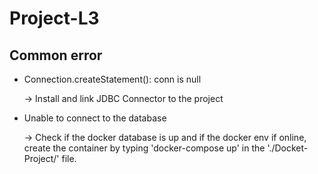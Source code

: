 # Project-L3

## Common error
- Connection.createStatement(): conn is null
  
  $\to$ Install and link JDBC Connector to the project
- Unable to connect to the database

  $\to$ Check if the docker database is up and if the docker env if online, create the container by typing 'docker-compose up' in the './Docket-Project/' file.
  
